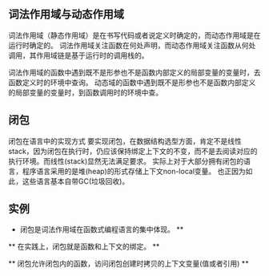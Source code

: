 ## 词法作用域与动态作用域

词法作用域（静态作用域）是在书写代码或者说定义时确定的，而动态作用域是在运行时确定的。
词法作用域关注函数在何处声明，而动态作用域关注函数从何处调用，其作用域链是基于运行时的调用栈的。

词法作用域的函数中遇到既不是形参也不是函数内部定义的局部变量的变量时，去函数定义时的环境中查询。
动态域的函数中遇到既不是形参也不是函数内部定义的局部变量的变量时，到函数调用时的环境中查。

## 闭包
闭包在语言中的实现方式
要实现闭包，在数据结构选型方面，肯定不是线性stack，因为闭包在执行时，仍应该保持绑定上下文的不变，而不是去阅读对应的执行环境。而线性(stack)显然无法满足要求。
实际上对于大部分拥有闭包的语言，程序语言采用的是堆(heap)的形式存储上下文non-local变量。 也正因为如此，这些语言基本自带GC(垃圾回收)。
## 实例

* 闭包是词法作用域在函数式编程语言的集中体现。 **

** 在实践上，闭包就是函数和上下文的绑定。 **

** 闭包允许闭包内的函数，访问闭包创建时拷贝的上下文变量(值或者引用) **

